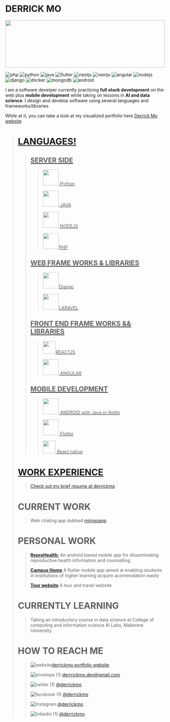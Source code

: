 
# DERRICK MO

<img width="100%" height="150px" src="https://user-images.githubusercontent.com/37067073/219195487-ad6b615c-a760-4940-bb22-b16e5b786e4a.jpg" />

![php](https://user-images.githubusercontent.com/37067073/219215621-d89ecc08-6630-4e04-8e69-0985c110ca19.png)
![python](https://user-images.githubusercontent.com/37067073/219161558-130962cc-acaf-4798-bedb-bd0cc4dc9b65.jpeg)
![java](https://user-images.githubusercontent.com/37067073/219161566-7a903e58-cc4d-4abc-9669-319caee776b7.png)
![flutter](https://user-images.githubusercontent.com/37067073/219215238-3da5701d-c7b9-4a14-9c1d-1cf74c6735e0.png)
![nestjs](https://user-images.githubusercontent.com/37067073/219212705-a103b4ba-6a9c-4d24-bddd-d0dc04d98332.png)
![nextjs](https://user-images.githubusercontent.com/37067073/219212730-18b22dfc-2b72-4b59-973e-1b0d9ade3d46.png)
![angular](https://user-images.githubusercontent.com/37067073/219212741-19b8b7d3-2e91-4369-a427-603ce4f24adc.png)
![nodejs](https://user-images.githubusercontent.com/37067073/219212747-9046e97a-9bdc-405e-9a9d-8de686b60faf.png)
![django](https://user-images.githubusercontent.com/37067073/219215965-89cca4ac-c272-458b-93db-8d5945b771ab.png)
![docker](https://user-images.githubusercontent.com/37067073/219216543-1255f3f4-ba7a-4bd0-a8df-1a6a962922c0.png)
![mongodb](https://user-images.githubusercontent.com/37067073/219216546-0e9420a4-3fc6-4708-969e-6fe82a55e042.png)
![android](https://user-images.githubusercontent.com/37067073/219216815-8ea7e946-74d3-40fe-b7c1-1ad8f97a3ba6.png)
           
I am a software develper currently practicing **full stack development** on the web plus **mobile development** while taking on lessons in **AI and data science**.
I design and develop software using several languages and frameworks/libraries
<p> While at it, you can take a look at my visualized portfolio here <a href="https://derrickmo94.github.io/derrickmo-porfolio/">Derrick Mo website</a</p>


> # LANGUAGES!
> 
>> ## SERVER SIDE
>> 
>>> <img height="50" width="50" src="https://user-images.githubusercontent.com/37067073/219161558-130962cc-acaf-4798-bedb-bd0cc4dc9b65.jpeg" /> Python
>>> 
>>> <img width="50" height="50" src="https://user-images.githubusercontent.com/37067073/219161566-7a903e58-cc4d-4abc-9669-319caee776b7.png" /> JAVA
>>> 
>>> <img width="50" height="50" src="https://user-images.githubusercontent.com/37067073/219212747-9046e97a-9bdc-405e-9a9d-8de686b60faf.png" /> NODEJS
>>> 
>>> <img width="50" height="50" src="https://user-images.githubusercontent.com/37067073/219215621-d89ecc08-6630-4e04-8e69-0985c110ca19.png" />PHP
>>> 
>> ## WEB FRAME WORKS & LIBRARIES
>> 
>>> <img width="50" height="50" src="https://user-images.githubusercontent.com/37067073/219215965-89cca4ac-c272-458b-93db-8d5945b771ab.png" />Django
>>> 
>>> <img width="50" height="50" src="https://user-images.githubusercontent.com/37067073/219219942-6bb33d21-5cf4-48e3-b82d-d39aef2ca0bf.png" />LARAVEL
>>
>> ## FRONT END FRAME WORKS && LIBRARIES
>>> <img width="40" height="40" src="https://user-images.githubusercontent.com/37067073/219161527-c73e804e-5d61-441a-866e-07bb58789b15.png" />REACTJS
>>> 
>>> <img width="50" height="50" src="https://user-images.githubusercontent.com/37067073/219212741-19b8b7d3-2e91-4369-a427-603ce4f24adc.png"/> ANGULAR
>>
>> ## MOBILE DEVELOPMENT
>> 
>>> <img width="50" height="50" src="https://user-images.githubusercontent.com/37067073/219216815-8ea7e946-74d3-40fe-b7c1-1ad8f97a3ba6.png"/> ANDROID with Java or Kotlin
>>> 
>>> <img width="50" height="50" src="https://user-images.githubusercontent.com/37067073/219161574-028fecde-ef07-4dbc-aafa-64cd0debb0eb.jpeg" /> Flutter
>>>
>>> <img width="40" height="40" src="https://user-images.githubusercontent.com/37067073/219161527-c73e804e-5d61-441a-866e-07bb58789b15.png" /> React native
>
> # WORK EXPERIENCE 
> 
>> Check out my brief resume at [derrickmo](https://wwww.sokouganda.net)
>
> # CURRENT WORK
>> Web chating app dubbed [miingoapp](https://derrickmo94.github.io/derrickmo-porfolio/)
>
> # PERSONAL WORK
>> [**ReproHealth:**](https://github.com/derrickmo94/ReproHealth) An android based mobile app for disseminating reproductive health information and counselling
>> 
>> [**Campus Home**](https://github.com/derrickmo94/campush-home) A flutter mobile app aimed at enabling students in institutions of higher learning acquire acommodation easily
>> 
>> [**Tour website**](https://github.com/derrickmo94/tourwebsite) A tour and travel website
>
> # CURRENTLY LEARNING
>> Taking an introductory course in data science at College of computing and information science AI Labs, Makerere University
>
> # HOW TO REACH ME
>> ![website](https://user-images.githubusercontent.com/37067073/219275747-58cf603f-9a79-4467-b0df-e24496b86f65.jpg)[derrickmo portfolio website](https://www.derrickmo.com)
>> 
>> ![envelope (1)](https://user-images.githubusercontent.com/37067073/219276281-d5d934db-b0a2-4c60-9a41-1899ab142a01.png) derrrickmo.dev@gmail.com
>> 
>> ![twiiter (1)](https://user-images.githubusercontent.com/37067073/219276414-f5b3e248-c72a-4286-8478-a20df44aa4e3.png) [@derrickmo](https://twitter.com/derrickmo4)
>> 
>> ![facebook (1)](https://user-images.githubusercontent.com/37067073/219277490-3a867857-e270-4164-8775-4fabdebc4505.png) [@derrickmo](https://facebook.com/derrickmo)
>> 
>> ![instagram](https://user-images.githubusercontent.com/37067073/219291542-3e7a16b0-0463-433b-8725-11f3e314f282.jpg) [@derrickmo](https://www.instagram.com/derrickmo94/)
>>
>>![linkedin (1)](https://user-images.githubusercontent.com/37067073/219291560-e6b0d436-59bb-4e0c-a8dc-bd56a0072e09.png) [@derrickmo](https://www.linkedin.com/in/derrick-madibo-5b943a109/)

